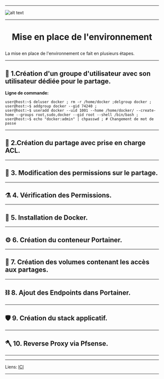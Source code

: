 ____
![alt text][LOGO]
____
# **<p align=center>Mise en place de l'environnement</align>** #

La mise en place de l'environnement ce fait en plusieurs étapes.
____

##   :satellite:   1.**Création d'un groupe d'utilisateur avec son utilisateur dédiée pour le partage.**

**Ligne de commande:**
````console
user@host:~$ deluser docker ; rm -r /home/docker ;delgroup docker ;
user@host:~$ addgroup docker --gid 74240 ;
user@host:~$ useradd docker --uid 1001 --home /home/docker/ --create-home --groups root,sudo,docker --gid root --shell /bin/bash ;
user@host:~$ echo "docker:admin" | chpasswd ; # Changement de mot de passe
````

____
##  :microscope:  2.**Création du partage avec prise en charge ACL.**
____

##  :petri_dish:  3. **Modification des permissions sur le partage.**
____

##  :alembic:     4. **Vérification des Permissions.**
____

##  :test_tube:   5. **Installation de Docker.**
____

##  :gear:        6. **Création du conteneur Portainer.**
____

##  :magnet:      7. **Création des volumes contenant les accès aux partages.**
____

##  :chains:      8. **Ajout des Endpoints dans Portainer.**
____

##  :shield:      9. **Création du stack applicatif.**  
____

##  :axe:       10. **Reverse Proxy via Pfsense.**
____
***
Liens: [ICI][LINES_1]
****




[LOGO]: https://www.clipartmax.com/png/full/146-1469802_logo-logo-docker.png
[LINES_1]: #
